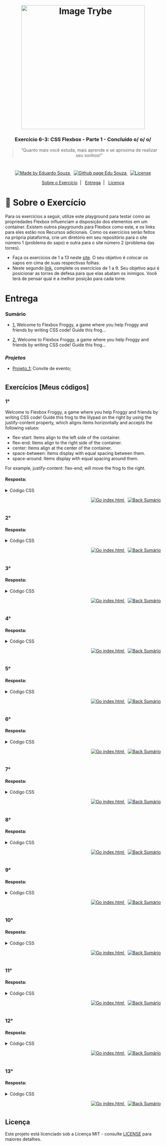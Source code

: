 <h1 align="center">
    <img alt="Image Trybe" src="https://i.ibb.co/d4W2x4g/trybe.png" width="400px" />
</h1>

<h3 align="center">
  Exercício 6-3: CSS Flexbox - Parte 1 - Concluído o/ o/ o/
</h3>

<blockquote align="center">“Quanto mais você estuda, mais aprende e se aproxima de realizar seu sonhos!”</blockquote>

<h1></h1>

<p align="center">

  <a href="https://www.linkedin.com/in/eduardosouzaprogrammer/">
    <img alt="Made by Eduardo Souza" src="https://img.shields.io/badge/made%20by-Edu%20Souza-%23F8952D">
  </a>&nbsp;

 <a href="https://edusouza-programmer.github.io/">
<img alt="Github page Edu Souza " src="https://img.shields.io/badge/Github%20page-Edu_Souza-orange">
</a>&nbsp;

  <a href="LICENSE" >
    <img alt="License" src="https://img.shields.io/badge/license-MIT-%23F8952D">
  </a>

</p>

<p align="center">
  <a href="#rocket-Sobre-o-Exercício">Sobre o Exercício</a>&nbsp;&nbsp;|&nbsp;&nbsp;
  <a href="#Entrega">Entrega</a>&nbsp;&nbsp;|&nbsp;&nbsp;
  <a href="#Licença">Licença</a>
</p>

# :rocket: Sobre o Exercício

Para os exercícios a seguir, utilize este playground para testar como as propriedades Flexbox influenciam a disposição dos elementos em um container. Existem outros playgrounds para Flexbox como este, e os links para eles estão nos Recursos adicionais.
Como os exercícios serão feitos na própria plataforma, crie um diretório em seu repositório para o site número 1 (problema do sapo) e outra para o site número 2 (problema das torres).

-   Faça os exercícios de 1 a 13 neste [site](https://flexboxfroggy.com/). O seu objetivo é colocar os sapos em cima de suas respectivas folhas.
-   Neste segundo [link](http://www.flexboxdefense.com/), complete os exercícios de 1 a 9. Seu objetivo aqui é posicionar as torres de defesa para que elas abatam os inimigos. Você terá de pensar qual é a melhor posição para cada torre.

#

# Entrega

### Sumário

-   <p><a href="#1">1.</a> Welcome to Flexbox Froggy, a game where you help Froggy and friends by writing CSS code! Guide this frog...</p>

-   <p><a href="#2">2.</a> Welcome to Flexbox Froggy, a game where you help Froggy and friends by writing CSS code! Guide this frog...</p>

### **_Projetos_**

-   <p><a href="#Project_1">Projeto_1:</a> Convite de evento;</p>

#

## Exercícios [Meus códigos]

### 1°

Welcome to Flexbox Froggy, a game where you help Froggy and friends by writing CSS code! Guide this frog to the lilypad on the right by using the justify-content property, which aligns items horizontally and accepts the following values:

-   flex-start: Items align to the left side of the container.
-   flex-end: Items align to the right side of the container.
-   center: Items align at the center of the container.
-   space-between: Items display with equal spacing between them.
-   space-around: Items display with equal spacing around them.

For example, justify-content: flex-end; will move the frog to the right.

#### Resposta:

<details>
 <summary>Código CSS</summary>

```css
#pond {
    display: flex;
    justify-content: flex-end;
}
```

</details>

<p align="right">
    <a href="https://flexboxfroggy.com/">
    <img alt="Go index.html" src="https://img.shields.io/badge/link-exercise_1°-orange">
    </a>&nbsp;
    <a href="#Sumário">
    <img alt="Back Sumário" src="https://img.shields.io/badge/Back-Sum%C3%A1rio-orange">
  </a>
</p>

#

### 2°

#### Resposta:

<details>
 <summary>Código CSS</summary>

```css

```

</details>

<p align="right">
    <a href="https://flexboxfroggy.com/">
    <img alt="Go index.html" src="https://img.shields.io/badge/link-exercise_2°-orange">
    </a>&nbsp;
    <a href="#Sumário">
    <img alt="Back Sumário" src="https://img.shields.io/badge/Back-Sum%C3%A1rio-orange">
  </a>
</p>

#

### 3°

#### Resposta:

<details>
 <summary>Código CSS</summary>

```css

```

</details>

<p align="right">
    <a href="https://flexboxfroggy.com/">
    <img alt="Go index.html" src="https://img.shields.io/badge/link-exercise_3°-orange">
    </a>&nbsp;
    <a href="#Sumário">
    <img alt="Back Sumário" src="https://img.shields.io/badge/Back-Sum%C3%A1rio-orange">
  </a>
</p>

#

### 4°

#### Resposta:

<details>
 <summary>Código CSS</summary>

```css

```

</details>

<p align="right">
    <a href="https://flexboxfroggy.com/">
    <img alt="Go index.html" src="https://img.shields.io/badge/link-exercise_4°-orange">
    </a>&nbsp;
    <a href="#Sumário">
    <img alt="Back Sumário" src="https://img.shields.io/badge/Back-Sum%C3%A1rio-orange">
  </a>
</p>

#

### 5°

#### Resposta:

<details>
 <summary>Código CSS</summary>

```css

```

</details>

<p align="right">
    <a href="https://flexboxfroggy.com/">
    <img alt="Go index.html" src="https://img.shields.io/badge/link-exercise_5°-orange">
    </a>&nbsp;
    <a href="#Sumário">
    <img alt="Back Sumário" src="https://img.shields.io/badge/Back-Sum%C3%A1rio-orange">
  </a>
</p>

#

### 6°

#### Resposta:

<details>
 <summary>Código CSS</summary>

```css

```

</details>

<p align="right">
    <a href="https://flexboxfroggy.com/">
    <img alt="Go index.html" src="https://img.shields.io/badge/link-exercise_6°-orange">
    </a>&nbsp;
    <a href="#Sumário">
    <img alt="Back Sumário" src="https://img.shields.io/badge/Back-Sum%C3%A1rio-orange">
  </a>
</p>

#

### 7°

#### Resposta:

<details>
 <summary>Código CSS</summary>

```css

```

</details>

<p align="right">
    <a href="https://flexboxfroggy.com/">
    <img alt="Go index.html" src="https://img.shields.io/badge/link-exercise_7°-orange">
    </a>&nbsp;
    <a href="#Sumário">
    <img alt="Back Sumário" src="https://img.shields.io/badge/Back-Sum%C3%A1rio-orange">
  </a>
</p>

#

### 8°

#### Resposta:

<details>
 <summary>Código CSS</summary>

```css

```

</details>

<p align="right">
    <a href="https://flexboxfroggy.com/">
    <img alt="Go index.html" src="https://img.shields.io/badge/link-exercise_8°-orange">
    </a>&nbsp;
    <a href="#Sumário">
    <img alt="Back Sumário" src="https://img.shields.io/badge/Back-Sum%C3%A1rio-orange">
  </a>
</p>

#

### 9°

#### Resposta:

<details>
 <summary>Código CSS</summary>

```css

```

</details>

<p align="right">
    <a href="https://flexboxfroggy.com/">
    <img alt="Go index.html" src="https://img.shields.io/badge/link-exercise_9°-orange">
    </a>&nbsp;
    <a href="#Sumário">
    <img alt="Back Sumário" src="https://img.shields.io/badge/Back-Sum%C3%A1rio-orange">
  </a>
</p>

#

### 10°

#### Resposta:

<details>
 <summary>Código CSS</summary>

```css

```

</details>

<p align="right">
    <a href="https://flexboxfroggy.com/">
    <img alt="Go index.html" src="https://img.shields.io/badge/link-exercise_10°-orange">
    </a>&nbsp;
    <a href="#Sumário">
    <img alt="Back Sumário" src="https://img.shields.io/badge/Back-Sum%C3%A1rio-orange">
  </a>
</p>

#

### 11°

#### Resposta:

<details>
 <summary>Código CSS</summary>

```css

```

</details>

<p align="right">
    <a href="https://flexboxfroggy.com/">
    <img alt="Go index.html" src="https://img.shields.io/badge/link-exercise_11°-orange">
    </a>&nbsp;
    <a href="#Sumário">
    <img alt="Back Sumário" src="https://img.shields.io/badge/Back-Sum%C3%A1rio-orange">
  </a>
</p>

#

### 12°

#### Resposta:

<details>
 <summary>Código CSS</summary>

```css

```

</details>

<p align="right">
    <a href="https://flexboxfroggy.com/">
    <img alt="Go index.html" src="https://img.shields.io/badge/link-exercise_12°-orange">
    </a>&nbsp;
    <a href="#Sumário">
    <img alt="Back Sumário" src="https://img.shields.io/badge/Back-Sum%C3%A1rio-orange">
  </a>
</p>

#

### 13°

#### Resposta:

<details>
 <summary>Código CSS</summary>

```css

```

</details>

<p align="right">
    <a href="https://flexboxfroggy.com/">
    <img alt="Go index.html" src="https://img.shields.io/badge/link-exercise_13°-orange">
    </a>&nbsp;
    <a href="#Sumário">
    <img alt="Back Sumário" src="https://img.shields.io/badge/Back-Sum%C3%A1rio-orange">
  </a>
</p>

#

## Licença

Este projeto está licenciado sob a Licença MIT - consulte [LICENSE](https://opensource.org/licenses/MIT) para maiores detalhes.
